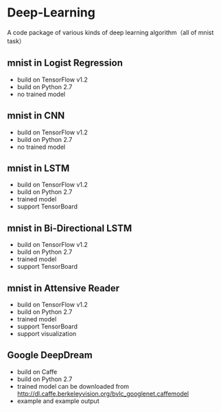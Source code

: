 # Deep-Learning
A code package of various kinds of deep learning algorithm（all of mnist task）

## mnist in Logist Regression
* build on TensorFlow v1.2
* build on Python 2.7
* no trained model

## mnist in CNN
* build on TensorFlow v1.2
* build on Python 2.7
* no trained model

## mnist in LSTM
* build on TensorFlow v1.2
* build on Python 2.7
* trained model
* support TensorBoard

## mnist in Bi-Directional LSTM
* build on TensorFlow v1.2
* build on Python 2.7
* trained model
* support TensorBoard

## mnist in Attensive Reader
* build on TensorFlow v1.2
* build on Python 2.7
* trained model
* support TensorBoard
* support visualization

## Google DeepDream
* build on Caffe
* build on Python 2.7
* trained model can be downloaded from <http://dl.caffe.berkeleyvision.org/bvlc_googlenet.caffemodel>
* example and example output